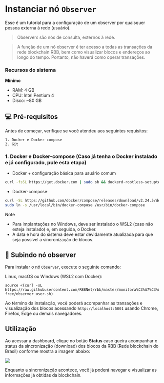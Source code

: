 # Instanciar nó `Observer`

Esse é um tutorial para a configuração de um observer por quaisquer pessoa externa à rede (usuário).

> Observers são nós de consulta, externos à rede.

> A função de um nó observer é ter acesso a todas as transações da rede blockchain RBB, bem como visualizar blocos e endereços ao longo do tempo. Portanto, não haverá como operar transações.

### Recursos do sistema

**Mínimo**
- RAM: 4 GB
- CPU: Intel Pentium 4
- Disco: ~80 GB

## 💻 Pré-requisitos

Antes de começar, verifique se você atendeu aos seguintes requisitos:

```
1. Docker e Docker-compose
2. Git
```

### 1. Docker e Docker-compose (Caso já tenha o Docker instalado e já configurado, pule esta etapa)
- Docker + configuração básica para usuário comum
```bash
curl -fsSL https://get.docker.com | sudo sh && dockerd-rootless-setuptool.sh && su - ${USER}
```

- Docker-compose
```bash
curl -SL https://github.com/docker/compose/releases/download/v2.24.5/docker-compose-linux-x86_64 -o /usr/local/bin/docker-compose
sudo ln -s /usr/local/bin/docker-compose /usr/bin/docker-compose
```

> [!NOTE]
> - Para implantações no Windows, deve ser instalado o WSL2 (caso não esteja instalado) e, em seguida, o Docker.
> - A data e hora do sistema deve estar devidamente atualizada para que seja possível a sincronização de blocos.

## 🚀 Subindo nó observer

Para instalar o nó `Observer`, execute o seguinte comando:

Linux, macOS ou Windows (WSL2 com Docker):

```
source <(curl -sL https://raw.githubusercontent.com/RBBNet/rbb/master/monitora%C3%A7%C3%A3o/block_explorer/chainlens-free/observer_user.sh)

```

Ao término da instalação, você poderá acompanhar as transações e visualização dos blocos acessando `http://localhost:5001` usando Chrome, Firefox, Edge ou demais navegadores.

## Utilização

Ao acessar a dashboard, clique no botão **Status** caso queira acompanhar o status da sincronização (download) dos blocos da RBB (Rede blockchain do Brasil) conforme mostra a imagem abaixo:

![](https://i.imgur.com/jdFnmmu.png)

Enquanto a sincronização acontece, você já poderá navegar e visualizar as informações já obtidas da blockchain.
